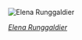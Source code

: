 
![Elena Runggaldier](https://upload.wikimedia.org/wikipedia/commons/thumb/8/85/20150201_1316_Skispringen_Hinzenbach_Elena_Runggaldier_8340.jpg/450px-20150201_1316_Skispringen_Hinzenbach_Elena_Runggaldier_8340.jpg)

*[Elena Runggaldier](https://wikipedia.org/wiki/File:20150201_1316_Skispringen_Hinzenbach_Elena_Runggaldier_8340.jpg)*
